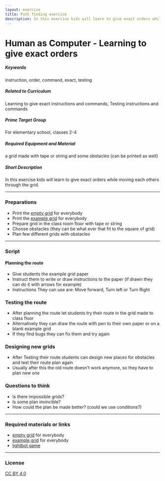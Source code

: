 ```yaml
---
layout: exercise
title: Path finding exercise
description: In this exercise kids will learn to give exact orders while moving each others through the grid.
---
```


# Human as Computer - Learning to give exact orders

##### Keywords

instruction, order, command, exact, testing

##### Related to Curriculum

Learning to give exact instructions and commands, Testing instructions and commands

##### Prime Target Group

For elementary school, classes 2-4

##### Required Equipment and Material

a grid made with tape or string and some obstacles (can be printed as well)

##### Short Description

In this exercise kids will learn to give exact orders while moving each others through the grid.

---

### Preparations

  * Print the [empty grid](/eduSpice/example/empty_grid.pdf) for everybody
  * Print the [example grid](/eduSpice/example/example_grid.pdf) for everybody
  * Prepare grid in the class room floor with tape or string
  * Choose obstacles (they can be what ever that fit to the square of grid)
  * Plan few different grids with obstacles

---

### Script

#### Planning the route

* Give students the example grid paper
* Instruct them to write or draw instructions to the paper (if drawn they can do it with arrows for example)
* Instructions They can use are: Move forward, Turn left or Turn Right

### Testing the route

* After planning the route let students try their route in the grid made to class floor
* Alternatively they can draw the route with pen to their own paper or on a blank example grid
* If they find bugs they can fix them and try again

### Designing new grids

* After Testing their route students can design new places for obstacles and test their route plan again
* Usually after this the old route doesn't work anymore, so they have to plan new one

### Questions to think

* Is there impossible grids?
* Is some plan invincible?
* How could the plan be made better? (could we use conditions?)

---

### Required materials or links

* [empty grid](/eduSpice/example/empty_grid.pdf) for everybody
* [example grid](/eduSpice/example/example_grid.pdf) for everybody
* [lightbot game](http://lightbot.com/)


---

### License
[CC BY 4.0](https://creativecommons.org/licenses/by/4.0/)



